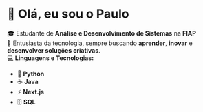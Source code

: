 # 👋 Olá, eu sou o Paulo  

🎓 Estudante de **Análise e Desenvolvimento de Sistemas** na **FIAP**  
🚀 Entusiasta da tecnologia, sempre buscando **aprender**, **inovar** e **desenvolver soluções criativas**.  
💻 **Linguagens e Tecnologias:**  
- 🐍 **Python**  
- ☕ **Java**  
- ⚡ **Next.js**  
- 🗄 **SQL**  
